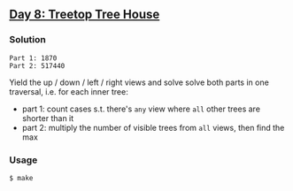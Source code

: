 ## [Day 8: Treetop Tree House](https://adventofcode.com/2022/day/8)

### Solution
```
Part 1: 1870
Part 2: 517440
```
Yield the up / down / left / right views and solve solve both parts in one traversal,
i.e. for each inner tree:
- part 1: count cases s.t. there's `any` view where `all` other trees are shorter than it
- part 2: multiply the number of visible trees from `all` views, then find the max

### Usage
```
$ make
```
